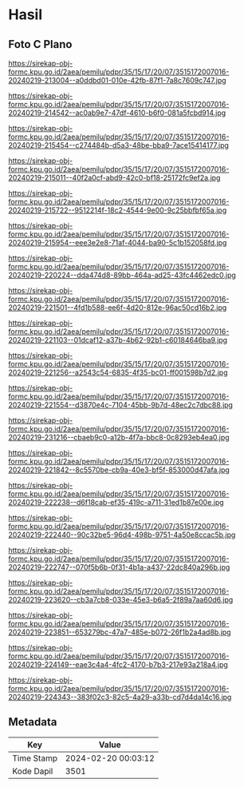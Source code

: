 # Hasil

## Foto C Plano

https://sirekap-obj-formc.kpu.go.id/2aea/pemilu/pdpr/35/15/17/20/07/3515172007016-20240219-213004--a0ddbd01-010e-42fb-87f1-7a8c7609c747.jpg

https://sirekap-obj-formc.kpu.go.id/2aea/pemilu/pdpr/35/15/17/20/07/3515172007016-20240219-214542--ac0ab9e7-47df-4610-b6f0-081a5fcbd914.jpg

https://sirekap-obj-formc.kpu.go.id/2aea/pemilu/pdpr/35/15/17/20/07/3515172007016-20240219-215454--c274484b-d5a3-48be-bba9-7ace15414177.jpg

https://sirekap-obj-formc.kpu.go.id/2aea/pemilu/pdpr/35/15/17/20/07/3515172007016-20240219-215011--40f2a0cf-abd9-42c0-bf18-25172fc9ef2a.jpg

https://sirekap-obj-formc.kpu.go.id/2aea/pemilu/pdpr/35/15/17/20/07/3515172007016-20240219-215722--9512214f-18c2-4544-9e00-9c25bbfbf65a.jpg

https://sirekap-obj-formc.kpu.go.id/2aea/pemilu/pdpr/35/15/17/20/07/3515172007016-20240219-215954--eee3e2e8-71af-4044-ba90-5c1b152058fd.jpg

https://sirekap-obj-formc.kpu.go.id/2aea/pemilu/pdpr/35/15/17/20/07/3515172007016-20240219-220224--dda474d8-89bb-464a-ad25-43fc4462edc0.jpg

https://sirekap-obj-formc.kpu.go.id/2aea/pemilu/pdpr/35/15/17/20/07/3515172007016-20240219-221501--4fd1b588-ee6f-4d20-812e-96ac50cd16b2.jpg

https://sirekap-obj-formc.kpu.go.id/2aea/pemilu/pdpr/35/15/17/20/07/3515172007016-20240219-221103--01dcaf12-a37b-4b62-92b1-c60184646ba9.jpg

https://sirekap-obj-formc.kpu.go.id/2aea/pemilu/pdpr/35/15/17/20/07/3515172007016-20240219-221256--a2543c54-6835-4f35-bc01-ff001598b7d2.jpg

https://sirekap-obj-formc.kpu.go.id/2aea/pemilu/pdpr/35/15/17/20/07/3515172007016-20240219-221554--d3870e4c-7104-45bb-9b7d-48ec2c7dbc88.jpg

https://sirekap-obj-formc.kpu.go.id/2aea/pemilu/pdpr/35/15/17/20/07/3515172007016-20240219-231216--cbaeb9c0-a12b-4f7a-bbc8-0c8293eb4ea0.jpg

https://sirekap-obj-formc.kpu.go.id/2aea/pemilu/pdpr/35/15/17/20/07/3515172007016-20240219-221842--8c5570be-cb9a-40e3-bf5f-853000d47afa.jpg

https://sirekap-obj-formc.kpu.go.id/2aea/pemilu/pdpr/35/15/17/20/07/3515172007016-20240219-222238--d6f18cab-ef35-419c-a711-31ed1b87e00e.jpg

https://sirekap-obj-formc.kpu.go.id/2aea/pemilu/pdpr/35/15/17/20/07/3515172007016-20240219-222440--90c32be5-96d4-498b-9751-4a50e8ccac5b.jpg

https://sirekap-obj-formc.kpu.go.id/2aea/pemilu/pdpr/35/15/17/20/07/3515172007016-20240219-222747--070f5b6b-0f31-4b1a-a437-22dc840a296b.jpg

https://sirekap-obj-formc.kpu.go.id/2aea/pemilu/pdpr/35/15/17/20/07/3515172007016-20240219-223620--cb3a7cb8-033e-45e3-b6a5-2f89a7aa60d6.jpg

https://sirekap-obj-formc.kpu.go.id/2aea/pemilu/pdpr/35/15/17/20/07/3515172007016-20240219-223851--653279bc-47a7-485e-b072-26f1b2a4ad8b.jpg

https://sirekap-obj-formc.kpu.go.id/2aea/pemilu/pdpr/35/15/17/20/07/3515172007016-20240219-224149--eae3c4a4-4fc2-4170-b7b3-217e93a218a4.jpg

https://sirekap-obj-formc.kpu.go.id/2aea/pemilu/pdpr/35/15/17/20/07/3515172007016-20240219-224343--383f02c3-82c5-4a29-a33b-cd7d4da14c16.jpg


## Metadata

| Key        | Value               |
| ---------- | ------------------- |
| Time Stamp | 2024-02-20 00:03:12 |
| Kode Dapil | 3501                |



